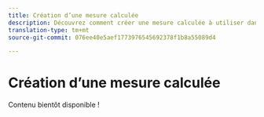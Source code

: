 ```yaml
---
title: Création d’une mesure calculée
description: Découvrez comment créer une mesure calculée à utiliser dans   Workspace de.
translation-type: tm+mt
source-git-commit: 076ee40e5aef1773976545692378f1b8a55089d4

---
```



# Création d’une mesure calculée

Contenu bientôt disponible !
